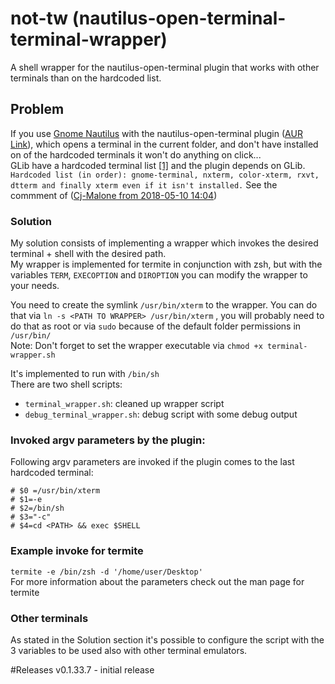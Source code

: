 # not-tw (nautilus-open-terminal-terminal-wrapper)
A shell wrapper for the nautilus-open-terminal plugin that works with other terminals than on the hardcoded list.

## Problem
If you use [Gnome Nautilus](https://wiki.archlinux.org/index.php/GNOME/Files) with the nautilus-open-terminal plugin ([AUR Link](https://aur.archlinux.org/packages/nautilus-open-terminal-git/)), which opens a terminal in the current folder, and don't have installed on of the hardcoded terminals it won't do anything on click...  
GLib have a hardcoded terminal list [[1]](https://gitlab.gnome.org/GNOME/glib/blob/master/gio/gdesktopappinfo.c#L2498) and the plugin depends on GLib.  
`Hardcoded list (in order): gnome-terminal, nxterm, color-xterm, rxvt, dtterm and finally xterm even if it isn't installed.` See the commment of ([Cj-Malone from 2018-05-10 14:04](https://aur.archlinux.org/packages/nautilus-open-terminal-git/))

### Solution
My solution consists of implementing a wrapper which invokes the desired terminal + shell with the desired path.  
My wrapper is implemented for termite in conjunction with zsh, but with the variables `TERM`, `EXECOPTION` and `DIROPTION` you can modify the wrapper to your needs.  

You need to create the symlink `/usr/bin/xterm` to the wrapper.
You can do that via `ln -s <PATH TO WRAPPER> /usr/bin/xterm` , you will probably need to do that as root or via `sudo` because of the default folder permissions in `/usr/bin/`  
Note: Don't forget to set the wrapper executable via `chmod +x terminal-wrapper.sh`  

It's implemented to run with `/bin/sh`  
There are two shell scripts:
 * `terminal_wrapper.sh`: cleaned up wrapper script
 * `debug_terminal_wrapper.sh`: debug script with some debug output

### Invoked argv parameters by the plugin:
Following argv parameters are invoked if the plugin comes to the last hardcoded terminal:
```
# $0 =/usr/bin/xterm
# $1=-e
# $2=/bin/sh
# $3="-c"
# $4=cd <PATH> && exec $SHELL
```

### Example invoke for termite
`termite -e /bin/zsh -d '/home/user/Desktop'`   
For more information about the parameters check out the man page for termite

### Other terminals
As stated in the Solution section it's possible to configure the script with the 3 variables to be used also with other terminal emulators.


#Releases
v0.1.33.7 - initial release


